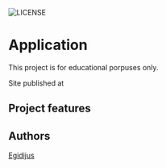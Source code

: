 ![LICENSE](https://img.shields.io/badge/license-MIT-blue.svg?style=flat-square)

# Application

This project is for educational porpuses only.

Site published at

## Project features

## Authors

[Egidijus](https://github.com/full-stack-nodejs)
